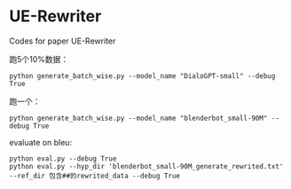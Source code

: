 # UE-Rewriter
Codes for paper UE-Rewriter

跑5个10%数据：
```
python generate_batch_wise.py --model_name "DialoGPT-small" --debug True
```

跑一个：
```
python generate_batch_wise.py --model_name "blenderbot_small-90M" --debug True
```

evaluate on bleu:
```
python eval.py --debug True
python eval.py --hyp_dir 'blenderbot_small-90M_generate_rewrited.txt' --ref_dir 包含##的rewrited_data --debug True
```

